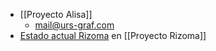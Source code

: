 - [[Proyecto Alisa]]
	- mail@urs-graf.com
- [Estado actual Rizoma](https://docs.google.com/spreadsheets/d/1kXTQ3mCYyJk-7cPP-y_2PNrVQDh6iggytEz1T5p79eA/edit#gid=293103443) en [[Proyecto Rizoma]]